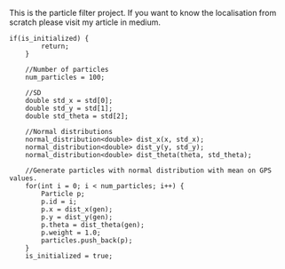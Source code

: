 This is the particle filter project. If you want to know the localisation from scratch please visit my article in medium.

```
if(is_initialized) {
		return;
	} 

	//Number of particles
	num_particles = 100;

	//SD
	double std_x = std[0];
	double std_y = std[1];
	double std_theta = std[2];

	//Normal distributions
	normal_distribution<double> dist_x(x, std_x);
	normal_distribution<double> dist_y(y, std_y);
	normal_distribution<double> dist_theta(theta, std_theta);

	//Generate particles with normal distribution with mean on GPS values.
	for(int i = 0; i < num_particles; i++) {
		Particle p;
		p.id = i;
		p.x = dist_x(gen);
		p.y = dist_y(gen);
		p.theta = dist_theta(gen);
		p.weight = 1.0;
		particles.push_back(p);
	}
	is_initialized = true;
  ```
